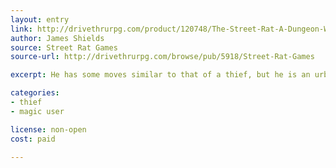 ```yaml
---
layout: entry
link: http://drivethrurpg.com/product/120748/The-Street-Rat-A-Dungeon-World-Playbook
author: James Shields
source: Street Rat Games
source-url: http://drivethrurpg.com/browse/pub/5918/Street-Rat-Games

excerpt: He has some moves similar to that of a thief, but he is an urban acrobat, a parkour athlete, a social hacker, a devious fighter, and above all, a survivor. And he has just enough urban magic to give him the awesomeness he deserves.

categories:
- thief
- magic user

license: non-open
cost: paid

---
```

